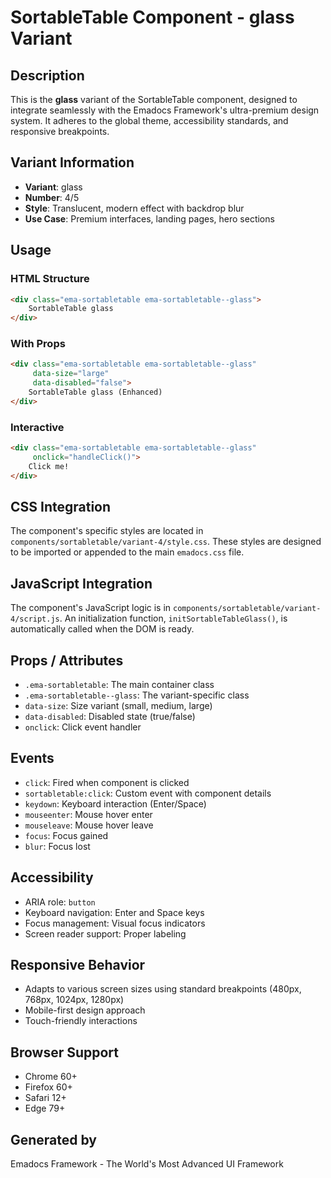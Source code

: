 # SortableTable Component - glass Variant

## Description
This is the **glass** variant of the SortableTable component, designed to integrate seamlessly with the Emadocs Framework's ultra-premium design system. It adheres to the global theme, accessibility standards, and responsive breakpoints.

## Variant Information
- **Variant**: glass
- **Number**: 4/5
- **Style**: Translucent, modern effect with backdrop blur
- **Use Case**: Premium interfaces, landing pages, hero sections

## Usage

### HTML Structure
```html
<div class="ema-sortabletable ema-sortabletable--glass">
    SortableTable glass
</div>
```

### With Props
```html
<div class="ema-sortabletable ema-sortabletable--glass" 
     data-size="large" 
     data-disabled="false">
    SortableTable glass (Enhanced)
</div>
```

### Interactive
```html
<div class="ema-sortabletable ema-sortabletable--glass" 
     onclick="handleClick()">
    Click me!
</div>
```

## CSS Integration
The component's specific styles are located in `components/sortabletable/variant-4/style.css`. These styles are designed to be imported or appended to the main `emadocs.css` file.

## JavaScript Integration
The component's JavaScript logic is in `components/sortabletable/variant-4/script.js`. An initialization function, `initSortableTableGlass()`, is automatically called when the DOM is ready.

## Props / Attributes
- `.ema-sortabletable`: The main container class
- `.ema-sortabletable--glass`: The variant-specific class
- `data-size`: Size variant (small, medium, large)
- `data-disabled`: Disabled state (true/false)
- `onclick`: Click event handler

## Events
- `click`: Fired when component is clicked
- `sortabletable:click`: Custom event with component details
- `keydown`: Keyboard interaction (Enter/Space)
- `mouseenter`: Mouse hover enter
- `mouseleave`: Mouse hover leave
- `focus`: Focus gained
- `blur`: Focus lost

## Accessibility
- ARIA role: `button`
- Keyboard navigation: Enter and Space keys
- Focus management: Visual focus indicators
- Screen reader support: Proper labeling

## Responsive Behavior
- Adapts to various screen sizes using standard breakpoints (480px, 768px, 1024px, 1280px)
- Mobile-first design approach
- Touch-friendly interactions

## Browser Support
- Chrome 60+
- Firefox 60+
- Safari 12+
- Edge 79+

## Generated by
Emadocs Framework - The World's Most Advanced UI Framework
